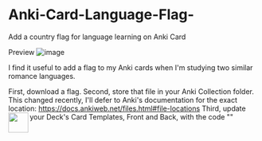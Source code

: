 # Anki-Card-Language-Flag-
Add a country flag for language learning on Anki Card

Preview
![image](https://user-images.githubusercontent.com/70305544/219990126-2ab5e62c-2962-49da-9051-13d6f84b35a1.png)


I find it useful to add a flag to my Anki cards when I'm studying two similar romance languages. 

First, download a flag.
Second, store that file in your Anki Collection folder. This changed recently, I'll defer to Anki's documentation for the exact location: 
https://docs.ankiweb.net/files.html#file-locations
Third, update your Deck's Card Templates, Front and Back, with the code "<img src = "INSERT FILE NAME" width=40 align=left>"
